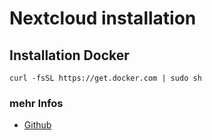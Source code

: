 # Nextcloud installation

## Installation Docker
```
curl -fsSL https://get.docker.com | sudo sh
```

### mehr Infos
+ [Github](https://github.com/nextcloud/all-in-one#nextcloud-all-in-one)

